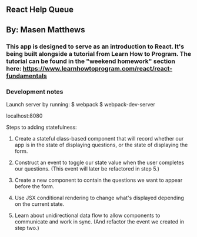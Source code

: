 ## React Help Queue

## By: Masen Matthews

### This app is designed to serve as an introduction to React. It's being built alongside a tutorial from Learn How to Program. The tutorial can be found in the "weekend homework" section here: https://www.learnhowtoprogram.com/react/react-fundamentals

### Development notes
Launch server by running:
  $ webpack
  $ webpack-dev-server

localhost:8080

Steps to adding statefulness:

1. Create a stateful class-based component that will record whether our app is in the state of displaying questions, or the state of displaying the form.

2. Construct an event to toggle our state value when the user completes our questions. (This event will later be refactored in step 5.)

3. Create a new component to contain the questions we want to appear before the form.

4. Use JSX conditional rendering to change what's displayed depending on the current state.

5. Learn about unidirectional data flow to allow components to communicate and work in sync. (And refactor the event we created in step two.)
